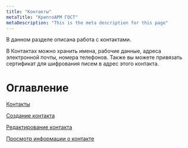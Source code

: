```yaml
---
title: "Контакты"
metaTitle: "КриптоАРМ ГОСТ"
metaDescription: "This is the meta description for this page"
---
```


В данном разделе описана работа с контактами.

В Контактах можно хранить имена, рабочие данные, адреса электронной почты, номера телефонов. Также вы можете привязать сертификат для шифрования писем в адрес этого контакта.

# Оглавление

[Контакты](https://docs.cryptoarm.ru/30-v3.0.12/007-contacts/01-contacts)  

[Создание контакта](https://docs.cryptoarm.ru/30-v3.0.12/007-contacts/02-add-contact)  

[Редактирование контакта](https://docs.cryptoarm.ru/30-v3.0.12/007-contacts/03-edit-contact)  

[Просмотр информации о контакте](https://docs.cryptoarm.ru/30-v3.0.12/007-contacts/05-view-contact)  

